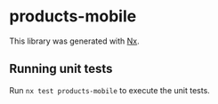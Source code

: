 # products-mobile

This library was generated with [Nx](https://nx.dev).

## Running unit tests

Run `nx test products-mobile` to execute the unit tests.
